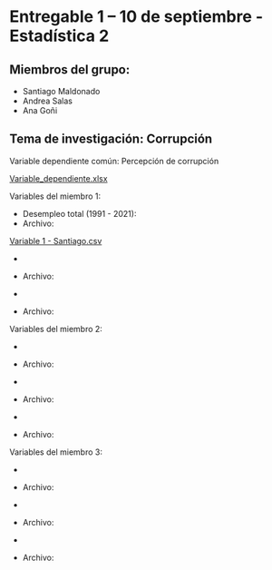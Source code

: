 # Entregable 1 – 10 de septiembre - Estadística 2

## Miembros del grupo:

+ Santiago Maldonado
+ Andrea Salas 
+ Ana Goñi

## Tema de investigación: Corrupción

Variable dependiente común: Percepción de corrupción

[Variable_dependiente.xlsx](https://github.com/santiagomv29/PRACTICAS_ESTA2/files/9538502/Variable_dependiente.xlsx)

Variables del miembro 1:

+ Desempleo total (1991 - 2021):
+ Archivo:

[Variable 1 - Santiago.csv](https://github.com/santiagomv29/PRACTICAS_ESTA2/files/9538141/Variable.1.-.Santiago.csv)

+
+ Archivo:

+
+ Archivo: 

Variables del miembro 2: 

+
+ Archivo:

+
+ Archivo:

+
+ Archivo:

Variables del miembro 3: 

+
+ Archivo:

+
+ Archivo:

+
+ Archivo:



